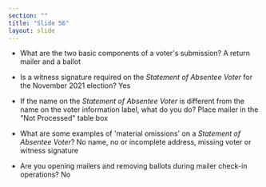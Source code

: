 ```yaml
---
section: ""
title: "Slide 56"
layout: slide
---
```


- What are the two basic components of a voter's submission? A return mailer and a ballot

- Is a witness signature required on the _Statement of Absentee Voter_ for the November 2021 election? Yes

- If the name on the _Statement of Absentee Voter_ is different from the name on the voter information label, what do you do? Place mailer in the "Not Processed" table box

- What are some examples of 'material omissions' on a _Statement of Absentee Voter_? No name, no or incomplete address, missing voter or witness signature

- Are you opening mailers and removing ballots during mailer check-in operations? No